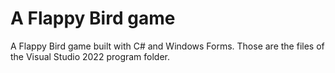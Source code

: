 # A Flappy Bird game
A Flappy Bird game built with C# and Windows Forms.
Those are the files of the Visual Studio 2022 program folder.
